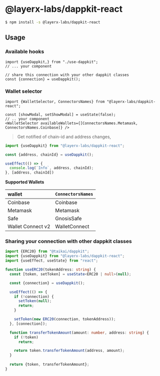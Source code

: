 # @layerx-labs/dappkit-react
```bash
$ npm install -s @layerx-labs/dappkit-react
```

## Usage

### Available hooks

```tsx
import {useDappkit,} from "./use-dappkit";
// ... your component

// share this connection with your other dappkit classes
const {connection} = useDappkit();
```

### Wallet selector

```tsx
import {WalletSelector, ConnectorsNames} from "@layerx-labs/dappkit-react";

const [showModal, setShowModal] = useState(false);
// .. your component
<WalletSelector availableWallets={[ConnectorsNames.Metamask, ConnectorsNames.Coinbase]} />
```

> Get notified of chain-id and address changes,

```ts
import {useDappkit} from "@layerx-labs/dappkit-react";

const {address, chainId} = useDappkit();

useEffect(() => {
  console.log(`Info`, address, chainId);
}, [address, chainId])
```

**Supported Wallets**

| wallet            | `ConnectorsNames`  |
|:------------------|:-------------------|
| Coinbase          | Coinbase           |
| Metamask          | Metamask           |
| Safe              | GnosisSafe         |
| Wallet Connect v2 | WalletConnect      |

### Sharing your connection with other dappkit classes

```ts
import {ERC20} from "@taikai/dappkit";
import {useDappkit} from "@layerx-labs/dappkit-react";
import {useEffect, useState} from "react";

function useERC20(tokenAddress: string) {
  const [token, setToken] = useState<ERC20 | null>(null);

  const {connection} = useDappkit();

  useEffect(() => {
    if (!connection) {
      setToken(null);
      return;
    }

    setToken(new ERC20(connection, tokenAddress));
  }, [connection]);

  function transferTokenAmount(amount: number, address: string) {
    if (!token)
      return;

    return token.transferTokenAmount(address, amount);
  }
  
  return {token, transferTokenAmount};
}
```